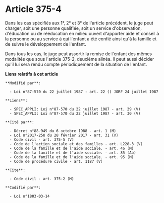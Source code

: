# Article 375-4

Dans les cas spécifiés aux 1°, 2° et 3° de l'article précédent, le juge peut charger, soit une personne qualifiée, soit un
service d'observation, d'éducation ou de rééducation en milieu ouvert d'apporter aide et conseil à la personne ou au service
à qui l'enfant a été confié ainsi qu'à la famille et de suivre le développement de l'enfant.

Dans tous les cas, le juge peut assortir la remise de l'enfant des mêmes modalités que sous l'article 375-2, deuxième alinéa.
Il peut aussi décider qu'il lui sera rendu compte périodiquement de la situation de l'enfant.

**Liens relatifs à cet article**

	**Modifié par**:

	  - Loi n°87-570 du 22 juillet 1987 - art. 22 () JORF 24 juillet 1987

	**Liens**:

	  - SPEC_APPLI: Loi n°87-570 du 22 juillet 1987 - art. 29 (V)
	  - SPEC_APPLI: Loi n°87-570 du 22 juillet 1987 - art. 30 (V)

	**Cité par**:

	  - Décret n°88-949 du 6 octobre 1988 - art. 1 (M)
	  - Loi n°2017-258 du 28 février 2017 - art. 31 (V)
	  - Code civil - art. 375-5 (V)
	  - Code de l'action sociale et des familles - art. L228-3 (V)
	  - Code de la famille et de l'aide sociale. - art. 46 (M)
	  - Code de la famille et de l'aide sociale. - art. 85 (Ab)
	  - Code de la famille et de l'aide sociale. - art. 95 (M)
	  - Code de procédure civile - art. 1187 (V)

	**Cite**:

	  - Code civil - art. 375-2 (M)

	**Codifié par**:

	  - Loi n°1803-03-14
